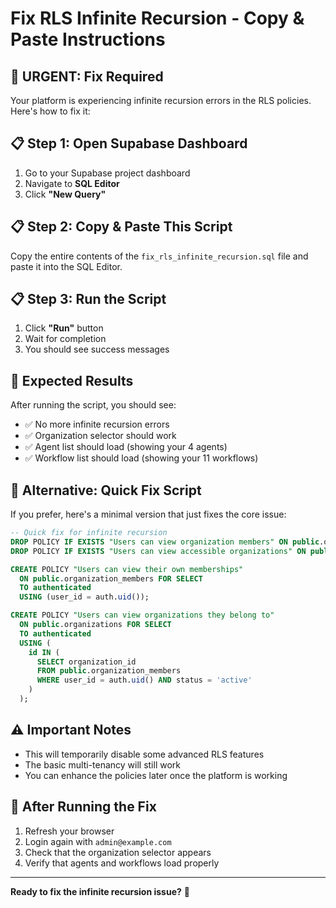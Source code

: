 # Fix RLS Infinite Recursion - Copy & Paste Instructions

## 🚨 **URGENT: Fix Required**

Your platform is experiencing infinite recursion errors in the RLS policies. Here's how to fix it:

## 📋 **Step 1: Open Supabase Dashboard**

1. Go to your Supabase project dashboard
2. Navigate to **SQL Editor**
3. Click **"New Query"**

## 📋 **Step 2: Copy & Paste This Script**

Copy the entire contents of the `fix_rls_infinite_recursion.sql` file and paste it into the SQL Editor.

## 📋 **Step 3: Run the Script**

1. Click **"Run"** button
2. Wait for completion
3. You should see success messages

## 🎯 **Expected Results**

After running the script, you should see:
- ✅ No more infinite recursion errors
- ✅ Organization selector should work
- ✅ Agent list should load (showing your 4 agents)
- ✅ Workflow list should load (showing your 11 workflows)

## 🚀 **Alternative: Quick Fix Script**

If you prefer, here's a minimal version that just fixes the core issue:

```sql
-- Quick fix for infinite recursion
DROP POLICY IF EXISTS "Users can view organization members" ON public.organization_members;
DROP POLICY IF EXISTS "Users can view accessible organizations" ON public.organizations;

CREATE POLICY "Users can view their own memberships"
  ON public.organization_members FOR SELECT
  TO authenticated
  USING (user_id = auth.uid());

CREATE POLICY "Users can view organizations they belong to"
  ON public.organizations FOR SELECT
  TO authenticated
  USING (
    id IN (
      SELECT organization_id 
      FROM public.organization_members 
      WHERE user_id = auth.uid() AND status = 'active'
    )
  );
```

## ⚠️ **Important Notes**

- This will temporarily disable some advanced RLS features
- The basic multi-tenancy will still work
- You can enhance the policies later once the platform is working

## 🔧 **After Running the Fix**

1. Refresh your browser
2. Login again with `admin@example.com`
3. Check that the organization selector appears
4. Verify that agents and workflows load properly

---

**Ready to fix the infinite recursion issue?** 🚀
